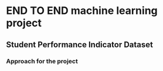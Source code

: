 # END TO END machine learning project

## Student Performance Indicator Dataset 

### Approach for the project 

 

